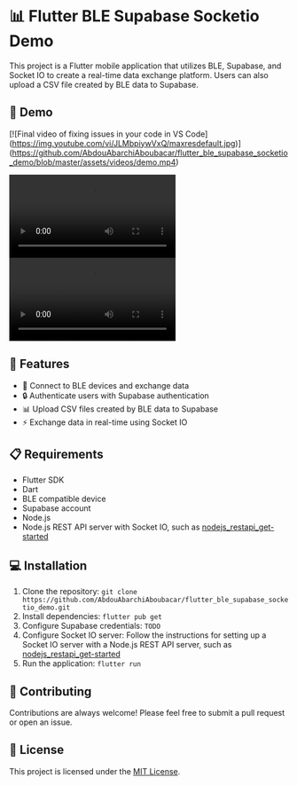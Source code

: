 # 📊 Flutter BLE Supabase Socketio Demo

This project is a Flutter mobile application that utilizes BLE, Supabase, and Socket IO to create a real-time data exchange platform. Users can also upload a CSV file created by BLE data to Supabase.

## 🎥 Demo

[![Final video of fixing issues in your code in VS Code]
(https://img.youtube.com/vi/JLMbpiywVxQ/maxresdefault.jpg)]
(https://github.com/AbdouAbarchiAboubacar/flutter_ble_supabase_socketio_demo/blob/master/assets/videos/demo.mp4)

<video src="assets/videos/demo.mp4" controls="controls" style="max-height: 230px;">
</video>

<video src="https://github.com/AbdouAbarchiAboubacar/flutter_ble_supabase_socketio_demo/blob/master/assets/videos/demo.mp4" controls="controls" style="max-height: 230px;">
</video>

## 🚀 Features

- 🔌 Connect to BLE devices and exchange data
- 🔒 Authenticate users with Supabase authentication
- 📊 Upload CSV files created by BLE data to Supabase
- ⚡️ Exchange data in real-time using Socket IO

## 📋 Requirements

- Flutter SDK
- Dart
- BLE compatible device
- Supabase account
- Node.js
- Node.js REST API server with Socket IO, such as [nodejs_restapi_get-started](https://github.com/AbdouAbarchiAboubacar/nodejs_restapi_get-started)

## 💻 Installation

1. Clone the repository: `git clone https://github.com/AbdouAbarchiAboubacar/flutter_ble_supabase_socketio_demo.git`
2. Install dependencies: `flutter pub get`
3. Configure Supabase credentials: `TODO`
4. Configure Socket IO server: Follow the instructions for setting up a Socket IO server with a Node.js REST API server, such as [nodejs_restapi_get-started](https://github.com/AbdouAbarchiAboubacar/nodejs_restapi_get-started)
5. Run the application: `flutter run`

## 🤝 Contributing

Contributions are always welcome! Please feel free to submit a pull request or open an issue.

## 📄 License

This project is licensed under the [MIT License](https://github.com/AbdouAbarchiAboubacar/flutter_ble_supabase_socketio_demo/blob/master/LICENCE).
